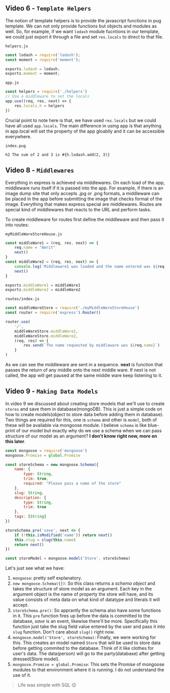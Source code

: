 ## Video 6 - `Template Helpers`
The notion of template helpers is to provide the javascript functions in pug template. We can not only provide functions but objects and modules as well. So, for example, if we want `lodash` module fucntions in our template, we could just export it through a file and set `res.locals` to direct to that file.

`helpers.js`
```js
const lodash = require('lodash');
const moment = require('moment');

exports.lodash = lodash;
exports.moment = moment;
```

`app.js`
```js
const helpers = require('./helpers')
// Use a middleware to set the locals
app.use((req, res, next) => {
    res.locals.h = helpers
})
```
Crucial point to note here is that, we have used `res.locals` but we could have all used `app.locals`. The main difference in using app is that anything in app.local will set the property of the app gloablly and it can be accessible everywhere.

`index.pug`
```pug
h2 The sum of 2 and 3 is #{h.lodash.add(2, 3)}
```

## Video 8 - `Middlewares`
Everything in express is achieved via middlewares. On each load of the app, middleware runs itself if it is passed into the app. For example, if there is an image dump site that only accepts .jpg or .png formats, a middleware can be placed in the app before submitting the image that checks format of the image. Everything that makes express special are middlewares. Routes are special kind of middlewares that reacts to the URL and perform tasks.

To create middleware for routes first define the middleware and then pass it into routes:

`myMiddleWareStoreHouse.js`
```js
const middleWare1 = (req, res, next) => {
    req.name = "Amrit"
    next()
}
const middleWare2 = (req, res, next) => {
    console.log(`Middleware1 was loaded and the name entered was ${req.name}`)
    next()
}

exports.middleWare1 = middleWare1
exports.middleWare2 = middleWare2
```

`routes/index.js`
```js
const middleWareStore = require('./myMiddleWareStoreHouse')
const router = require('express').Router()

router.use(
    '/',
    middleWareStore.middleWare1,
    middleWareStore.middleWare2,
    (req, res) => {
        res.send(`The name requested by middleware was ${req.name}`)
    }
)
```
As we can see the middleware are sent in a sequence. **next** is function that passes the return of any middle onto the next middle ware. If next is not called, the app will get paused at the same middle ware keep listening to it.

## Video 9 - `Making Data Models`
In video 9 we discussed about creating store models that we'll use to create `stores` and save them in database(mongoDB). This is just a simple code on how to create models(object to store data before adding them in database). Two things are required for this, one is `schema` and other is `model`, both of these will be available via mongoose module. I believe `schema` is like blue-print of our model but exactly why do we use a schema when we can pass structure of our model as an argument? **I don't know right now, more on this later**.

```js
const mongoose = require('mongoose')
mongoose.Promise = global.Promise

const storeSchema = new mongoose.Schema({
    name: {
        type: String,
        trim: true,
        required: "Please pass a name of the store"
    },
    slug: String,
    description: {
        type: String,
        trim: true
    },
    tags: [String]
})

storeSchema.pre('save', next => {
    if (!this.isModified('name')) return next()
    this.slug = slug(this.name)
    return next()
})

const storeModel = mongoose.model('Store', storeSchema)
```
Let's just see what we have:
1. `mongoose`: pretty self explanatory.
2. `new mongoose.Schema({})`: So this class returns a *schema object* and takes the structure of store model as an argument. Each key in the argument object is the name of property the store will have, and its value consists of meta data on what kind of datatype and literals it will accept.
3. `storeSchema.pre()`: So apprantly the schema also have some functions in it. This `pre` function fires up before the data is committed to the database, *save* is an event, likewise there'll be more. Specifically this function just take the slug field value entered by the user and pass it into `slug` function. Don't care about `slug()` right now.
4. `mongoose.model('Store', storeSchema)`: Finally, we were working for this. This creates an model named `Store` that will be used to store data before getting commited to the database. Think of it like clothes for user's data. The data(person) will go to the party(database) after getting dressed(Store model).
5. `mongoose.Promise = global.Promise`: This sets the Promise of mongoose modules to that environment where it is running. I do not understand the use of it.

> Life was simple with SQL 😌

